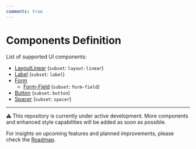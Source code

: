 ```yaml
---
comments: true
---
```


# Components Definition

List of supported UI components:

- [LayoutLinear](layout-linear.md) (`subset`: `layout-linear`)
- [Label](label.md) (`subset`: `label`)
- [Form](form/index.md)
  - [Form-Field](form/field.md) (`subset`: `form-field`)
- [Button](button.md) (`subset`: `button`)
- [Spacer](spacer.md) (`subset`: `spacer`)

---

⚠️ This repository is currently under active development. More components and enhanced style capabilities will be added as soon as possible.

For insights on upcoming features and planned improvements, please check the [Roadmap](../roadmap.md).
